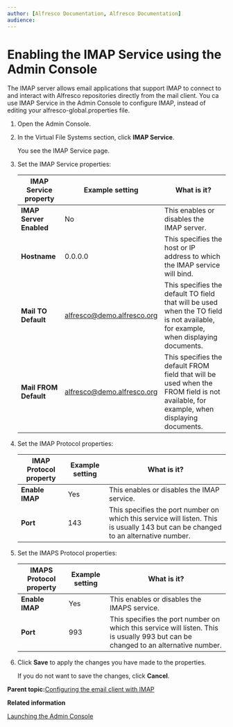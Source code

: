 ```yaml
---
author: [Alfresco Documentation, Alfresco Documentation]
audience: 
---
```


# Enabling the IMAP Service using the Admin Console

The IMAP server allows email applications that support IMAP to connect to and interact with Alfresco repositories directly from the mail client. You ca use IMAP Service in the Admin Console to configure IMAP, instead of editing your alfresco-global.properties file.

1.  Open the Admin Console.

2.  In the Virtual File Systems section, click **IMAP Service**.

    You see the IMAP Service page.

3.  Set the IMAP Service properties:

    |IMAP Service property|Example setting|What is it?|
    |---------------------|---------------|-----------|
    |**IMAP Server Enabled**|No|This enables or disables the IMAP server.|
    |**Hostname**|0.0.0.0|This specifies the host or IP address to which the IMAP service will bind.|
    |**Mail TO Default**|alfresco@demo.alfresco.org|This specifies the default TO field that will be used when the TO field is not available, for example, when displaying documents.|
    |**Mail FROM Default**|alfresco@demo.alfresco.org|This specifies the default FROM field that will be used when the FROM field is not available, for example, when displaying documents.|

4.  Set the IMAP Protocol properties:

    |IMAP Protocol property|Example setting|What is it?|
    |----------------------|---------------|-----------|
    |**Enable IMAP**|Yes|This enables or disables the IMAP service.|
    |**Port**|143|This specifies the port number on which this service will listen. This is usually 143 but can be changed to an alternative number.|

5.  Set the IMAPS Protocol properties:

    |IMAPS Protocol property|Example setting|What is it?|
    |-----------------------|---------------|-----------|
    |**Enable IMAP**|Yes|This enables or disables the IMAPS service.|
    |**Port**|993|This specifies the port number on which this service will listen. This is usually 993 but can be changed to an alternative number.|

6.  Click **Save** to apply the changes you have made to the properties.

    If you do not want to save the changes, click **Cancel**.


**Parent topic:**[Configuring the email client with IMAP](../concepts/imap-intro.md)

**Related information**  


[Launching the Admin Console](adminconsole-open.md)

